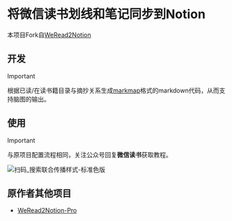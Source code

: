 # 将微信读书划线和笔记同步到Notion


本项目Fork自[WeRead2Notion](https://github.com/malinkang/weread2notion)


## 开发
> [!IMPORTANT]  
> 根据已读/在读书籍目录与摘抄关系生成[markmap](https://markmap.js.org/repl)格式的markdown代码，从而支持脑图的输出。

## 使用

> [!IMPORTANT]  
> 与原项目配置流程相同，关注公众号回复**微信读书**获取教程。

![扫码_搜索联合传播样式-标准色版](https://github.com/malinkang/weread2notion/assets/3365208/191900c6-958e-4f9b-908d-a40a54889b5e)

<!--
| 微信群 | QQ群 |
| --- | --- |
| <div align="center"><img src="" ></div> | <div align="center"><img src="" width="50%"></div> |

## 捐赠

如果你觉得本项目帮助了你，请作者喝一杯咖啡，你的支持是作者最大的动力。本项目会持续更新。

| 支付宝支付 | 微信支付 |
| --- | --- |
| <div align="center"><img src="" width="50%"></div> | <div align="center"><img src="" width="50%"></div> |
-->
## 原作者其他项目
* [WeRead2Notion-Pro](https://github.com/malinkang/weread2notion-pro)

